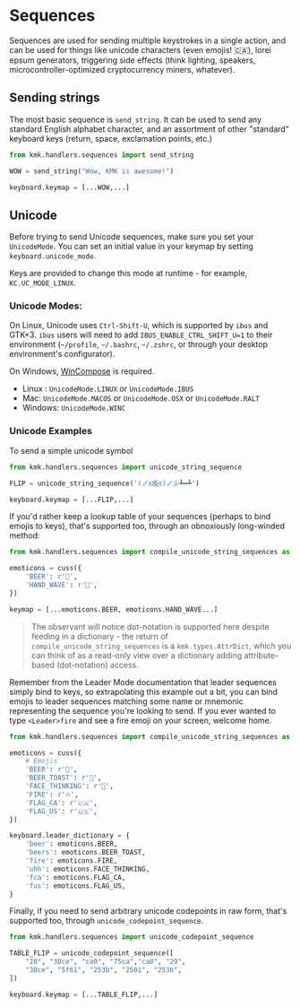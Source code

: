 # Sequences

Sequences are used for sending multiple keystrokes in a single action, and can
be used for things like unicode characters (even emojis! 🇨🇦), lorei epsum
generators, triggering side effects (think lighting, speakers,
microcontroller-optimized cryptocurrency miners, whatever).

## Sending strings
The most basic sequence is `send_string`. It can be used to send any standard
English alphabet character, and an assortment of other "standard" keyboard keys
(return, space, exclamation points, etc.)

```python
from kmk.handlers.sequences import send_string

WOW = send_string("Wow, KMK is awesome!")

keyboard.keymap = [...WOW,...]
```

## Unicode
Before trying to send Unicode sequences, make sure you set your `UnicodeMode`.
You can set an initial value in your keymap by setting `keyboard.unicode_mode`.

Keys are provided to change this mode at runtime - for example, `KC.UC_MODE_LINUX`.


### Unicode Modes:
On Linux, Unicode uses `Ctrl-Shift-U`, which is supported by `ibus` and GTK+3.
`ibus` users will need to add `IBUS_ENABLE_CTRL_SHIFT_U=1` to their environment
(`~/profile`, `~/.bashrc`, `~/.zshrc`, or through your desktop environment's
configurator).

On Windows, [WinCompose](https://github.com/samhocevar/wincompose) is required.

- Linux : `UnicodeMode.LINUX` or `UnicodeMode.IBUS`
- Mac: `UnicodeMode.MACOS` or `UnicodeMode.OSX` or `UnicodeMode.RALT`
- Windows: `UnicodeMode.WINC`


### Unicode Examples

To send a simple unicode symbol
```python
from kmk.handlers.sequences import unicode_string_sequence

FLIP = unicode_string_sequence('(ノಠ痊ಠ)ノ彡┻━┻')

keyboard.keymap = [...FLIP,...]
```

If you'd rather keep a lookup table of your sequences (perhaps to bind emojis to
keys), that's supported too, through an obnoxiously long-winded method:

```python
from kmk.handlers.sequences import compile_unicode_string_sequences as cuss

emoticons = cuss({
	'BEER': r'🍺',
	'HAND_WAVE': r'👋',
})

keymap = [...emoticons.BEER, emoticons.HAND_WAVE...]
```

> The observant will notice dot-notation is supported here despite feeding in a
> dictionary - the return of `compile_unicode_string_sequences` is a
> `kmk.types.AttrDict`, which you can think of as a read-only view over a
> dictionary adding attribute-based (dot-notation) access.

Remember from the Leader Mode documentation that leader sequences simply bind to
keys, so extrapolating this example out a bit, you can bind emojis to leader
sequences matching some name or mnemonic representing the sequence you're
looking to send. If you ever wanted to type `<Leader>fire` and see a fire emoji
on your screen, welcome home.

```python
from kmk.handlers.sequences import compile_unicode_string_sequences as cuss

emoticons = cuss({
    # Emojis
    'BEER': r'🍺',
    'BEER_TOAST': r'🍻',
    'FACE_THINKING': r'🤔',
    'FIRE': r'🔥',
    'FLAG_CA': r'🇨🇦',
    'FLAG_US': r'🇺🇸',
})

keyboard.leader_dictionary = {
    'beer': emoticons.BEER,
    'beers': emoticons.BEER_TOAST,
    'fire': emoticons.FIRE,
    'uhh': emoticons.FACE_THINKING,
    'fca': emoticons.FLAG_CA,
    'fus': emoticons.FLAG_US,
}
```

Finally, if you need to send arbitrary unicode codepoints in raw form, that's
supported too, through `unicode_codepoint_sequence`.

```python
from kmk.handlers.sequences import unicode_codepoint_sequence

TABLE_FLIP = unicode_codepoint_sequence([
	"28", "30ce", "ca0", "75ca","ca0", "29",
	"30ce", "5f61", "253b", "2501", "253b",
])

keyboard.keymap = [...TABLE_FLIP,...]
```
